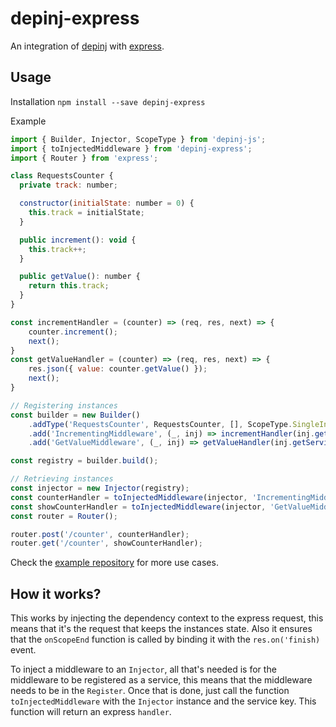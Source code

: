# depinj-express
An integration of [depinj](https://github.com/sj-freitas/depinj) with [express](https://github.com/expressjs/express). 

## Usage

Installation
`npm install --save depinj-express`

Example
```js
import { Builder, Injector, ScopeType } from 'depinj-js';
import { toInjectedMiddleware } from 'depinj-express';
import { Router } from 'express';

class RequestsCounter {
  private track: number;

  constructor(initialState: number = 0) {
    this.track = initialState;
  }

  public increment(): void {
    this.track++;
  }

  public getValue(): number {
    return this.track;
  }
}

const incrementHandler = (counter) => (req, res, next) => {
    counter.increment();
    next();
}
const getValueHandler = (counter) => (req, res, next) => {
    res.json({ value: counter.getValue() });
    next();
}

// Registering instances
const builder = new Builder()
    .addType('RequestsCounter', RequestsCounter, [], ScopeType.SingleInstance)
    .add('IncrementingMiddleware', (_, inj) => incrementHandler(inj.getService('Counter')), ScopeType.Transient)
    .add('GetValueMiddleware', (_, inj) => getValueHandler(inj.getService('Counter')), ScopeType.Transient);

const registry = builder.build();

// Retrieving instances
const injector = new Injector(registry);
const counterHandler = toInjectedMiddleware(injector, 'IncrementingMiddleware');
const showCounterHandler = toInjectedMiddleware(injector, 'GetValueMiddleware');
const router = Router();

router.post('/counter', counterHandler);
router.get('/counter', showCounterHandler);
```

Check the [example repository](https://github.com/sj-freitas/depinj-express-example) for more use cases.

## How it works?
This works by injecting the dependency context to the express request, this means that it's the request that keeps the instances state. Also it ensures that the `onScopeEnd` function is called by binding it with the `res.on('finish)` event.

To inject a middleware to an `Injector`, all that's needed is for the middleware to be registered as a service, this means that the middleware needs to be in the `Register`. Once that is done, just call the function `toInjectedMiddleware` with the `Injector` instance and the service key. This function will return an express `handler`.
